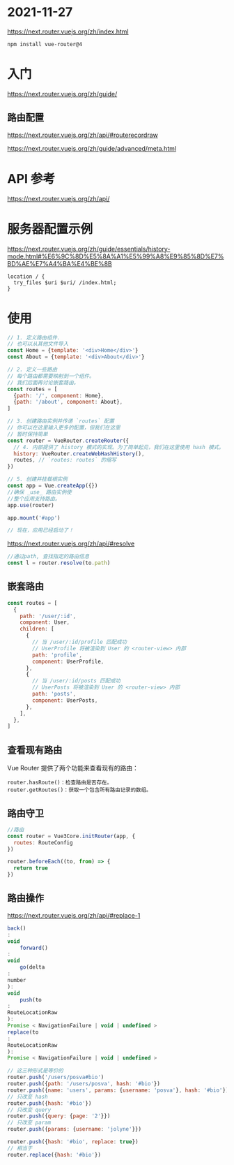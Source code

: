 # 2021-11-27

https://next.router.vuejs.org/zh/index.html

```
npm install vue-router@4
```

# 入门

https://next.router.vuejs.org/zh/guide/

## 路由配置

https://next.router.vuejs.org/zh/api/#routerecordraw

https://next.router.vuejs.org/zh/guide/advanced/meta.html

# API 参考

https://next.router.vuejs.org/zh/api/

# 服务器配置示例

https://next.router.vuejs.org/zh/guide/essentials/history-mode.html#%E6%9C%8D%E5%8A%A1%E5%99%A8%E9%85%8D%E7%BD%AE%E7%A4%BA%E4%BE%8B

```
location / {
  try_files $uri $uri/ /index.html;
}
```

# 使用

```js
// 1. 定义路由组件.
// 也可以从其他文件导入
const Home = {template: '<div>Home</div>'}
const About = {template: '<div>About</div>'}

// 2. 定义一些路由
// 每个路由都需要映射到一个组件。
// 我们后面再讨论嵌套路由。
const routes = [
  {path: '/', component: Home},
  {path: '/about', component: About},
]

// 3. 创建路由实例并传递 `routes` 配置
// 你可以在这里输入更多的配置，但我们在这里
// 暂时保持简单
const router = VueRouter.createRouter({
  // 4. 内部提供了 history 模式的实现。为了简单起见，我们在这里使用 hash 模式。
  history: VueRouter.createWebHashHistory(),
  routes, // `routes: routes` 的缩写
})

// 5. 创建并挂载根实例
const app = Vue.createApp({})
//确保 _use_ 路由实例使
//整个应用支持路由。
app.use(router)

app.mount('#app')

// 现在，应用已经启动了！
```

https://next.router.vuejs.org/zh/api/#resolve

```js
//通过path, 查找指定的路由信息
const l = router.resolve(to.path)
```

## 嵌套路由

```js
const routes = [
  {
    path: '/user/:id',
    component: User,
    children: [
      {
        // 当 /user/:id/profile 匹配成功
        // UserProfile 将被渲染到 User 的 <router-view> 内部
        path: 'profile',
        component: UserProfile,
      },
      {
        // 当 /user/:id/posts 匹配成功
        // UserPosts 将被渲染到 User 的 <router-view> 内部
        path: 'posts',
        component: UserPosts,
      },
    ],
  },
]
```

## 查看现有路由

Vue Router 提供了两个功能来查看现有的路由：

```
router.hasRoute()：检查路由是否存在。
router.getRoutes()：获取一个包含所有路由记录的数组。
```

## 路由守卫

```js
//路由
const router = Vue3Core.initRouter(app, {
  routes: RouteConfig
})

router.beforeEach((to, from) => {
  return true
})
```

## 路由操作

https://next.router.vuejs.org/zh/api/#replace-1

```js
back()
:
void
    forward()
:
void
    go(delta
:
number
):
void
    push(to
:
RouteLocationRaw
):
Promise < NavigationFailure | void | undefined >
replace(to
:
RouteLocationRaw
):
Promise < NavigationFailure | void | undefined >
```

```js
// 这三种形式是等价的
router.push('/users/posva#bio')
router.push({path: '/users/posva', hash: '#bio'})
router.push({name: 'users', params: {username: 'posva'}, hash: '#bio'})
// 只改变 hash
router.push({hash: '#bio'})
// 只改变 query
router.push({query: {page: '2'}})
// 只改变 param
router.push({params: {username: 'jolyne'}})

router.push({hash: '#bio', replace: true})
// 相当于
router.replace({hash: '#bio'})
```
